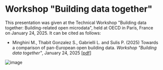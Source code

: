 # Workshop "Building data together"
This presentation was given at the Technical Workshop "Building data together: Building-related open microdata", held at OECD in Paris, France on January 24, 2025. It can be cited as follows:

* Minghini M., Thabit Gonzalez S., Gabrielli L. and Sulis P. (2025) Towards a comparison of pan-European open building data. _Workshop "Building data together"_, January 24, 2025 [[pdf](OECD_Buildings_Minghini.pdf)]

![image](https://github.com/user-attachments/assets/b17496fd-67fb-44d6-b0e8-30a69e19c22c)
